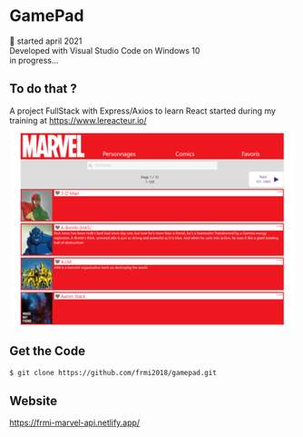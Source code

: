 # GamePad

📅 started april 2021  
Developed with Visual Studio Code on Windows 10  
in progress...

## To do that ?

A project FullStack with Express/Axios to learn React started during my training at https://www.lereacteur.io/

<img src="https://github.com/frmi2018/gamepad/blob/main/screen.png" width="960" height=auto>   

## Get the Code

```
$ git clone https://github.com/frmi2018/gamepad.git
```

## Website

https://frmi-marvel-api.netlify.app/
